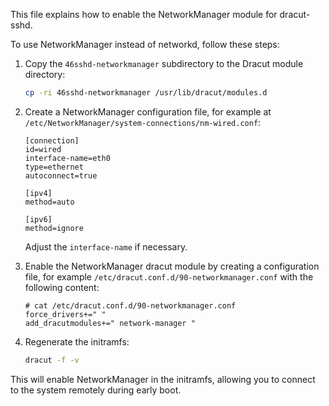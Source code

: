 This file explains how to enable the NetworkManager module for dracut-sshd.

To use NetworkManager instead of networkd, follow these steps:

1.  Copy the `46sshd-networkmanager` subdirectory to the Dracut module directory:

    ```bash
    cp -ri 46sshd-networkmanager /usr/lib/dracut/modules.d
    ```

2.  Create a NetworkManager configuration file, for example at `/etc/NetworkManager/system-connections/nm-wired.conf`:

    ```
    [connection]
    id=wired
    interface-name=eth0
    type=ethernet
    autoconnect=true

    [ipv4]
    method=auto

    [ipv6]
    method=ignore
    ```

    Adjust the `interface-name` if necessary.

3.  Enable the NetworkManager dracut module by creating a configuration file, for example `/etc/dracut.conf.d/90-networkmanager.conf` with the following content:

    ```
    # cat /etc/dracut.conf.d/90-networkmanager.conf
    force_drivers+=" "
    add_dracutmodules+=" network-manager "
    ```

4.  Regenerate the initramfs:

    ```bash
    dracut -f -v
    ```

This will enable NetworkManager in the initramfs, allowing you to connect to the system remotely during early boot.